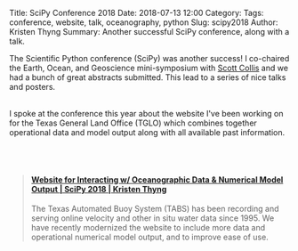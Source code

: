 Title: SciPy Conference 2018
Date: 2018-07-13 12:00
Category:
Tags: conference, website, talk, oceanography, python
Slug: scipy2018
Author: Kristen Thyng
Summary: Another successful SciPy conference, along with a talk.


The Scientific Python conference (SciPy) was another success! I co-chaired the Earth, Ocean, and Geoscience mini-symposium with [Scott Collis](https://github.com/scollis) and we had a bunch of great abstracts submitted. This lead to a series of nice talks and posters.
<br><br>

I spoke at the conference this year about the website I've been working on for the Texas General Land Office (TGLO) which combines together operational data and model output along with all available past information.

<br><br>

<blockquote class="embedly-card"><h4><a href="https://www.youtube.com/watch?v=Ofa0-l1pjAk">Website for Interacting w/ Oceanographic Data & Numerical Model Output | SciPy 2018 | Kristen Thyng</a></h4><p>The Texas Automated Buoy System (TABS) has been recording and serving online velocity and other in situ water data since 1995. We have recently modernized the website to include more data and operational numerical model output, and to improve ease of use.</p></blockquote>
<script async src="//cdn.embedly.com/widgets/platform.js" charset="UTF-8"></script>
